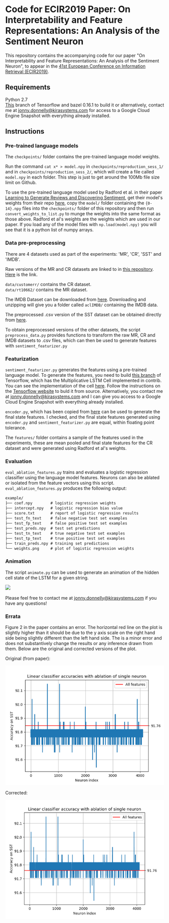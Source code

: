 # Code for ECIR2019 Paper: On Interpretability and Feature Representations: An Analysis of the Sentiment Neuron

This repository contains the accompanying code for our paper "On Interpretability and Feature Representations: An Analysis of the Sentiment Neuron", to appear in the [41st European Conference on Information Retrieval (ECIR2019)](http://ecir2019.org/).


## Requirements

Python 2.7  
[This](https://github.com/jonnykira/tensorflow/tree/master_with_MLSTM) branch of Tensorflow and bazel 0.16.1 to build it or alternatively, contact me at jonny.donnelly@kirasystems.com for access to a Google Cloud Engine Snapshot with everything already installed.

## Instructions

### Pre-trained language models

The `checkpoints/` folder contains the pre-trained language model weights.

Run the command `cat x* > model.npy` in `checkpoints/reproduction_sess_1/` and in `checkpoints/reproduction_sess_2/`, which will create a file called `model.npy` in each folder. This step is just to get around the 100Mb file size limit on Github.

To use the pre-trained language model used by Radford et al. in their paper [Learning to Generate Reviews and Discovering Sentiment](https://arxiv.org/abs/1704.01444), get their model's weights from their repo [here](https://github.com/openai/generating-reviews-discovering-sentiment), copy the `model/` folder containing the `{0-14}.npy` files into the `checkpoints/` folder of this repository and then run `convert_weights_to_list.py` to munge the weights into the same format as those above. Radford et al's weights are the weights which are used in our paper. If you load any of the model files with `np.load(model.npy)` you will see that it is a python list of numpy arrays.

### Data pre-preprocessing
There are 4 datasets used as part of the experiments: 'MR', 'CR', 'SST' and 'IMDB'.  

Raw versions of the MR and CR datasets are linked to in [this repository](https://github.com/sidaw/nbsvm). [Here](http://www.stanford.edu/~sidaw/projects/data_NB_ACL12.zip) is the link.

`data/customerr/` contains the CR dataset.  
`data/rt10662/` contains the MR dataset.

The IMDB Dataset can be downloaded from [here](http://ai.stanford.edu/~amaas/data/sentiment/). Downloading and unzipping will give you a folder called `aclIMDB/` containing the IMDB data.

The preprocessed .csv version of the SST dataset can be obtained directly from [here](https://github.com/openai/generating-reviews-discovering-sentiment/tree/master/data).

To obtain preprocessed versions of the other datasets, the script `preprocess_data.py` provides functions to transform the raw MR, CR and IMDB datasets to .csv files, which can then be used to generate features with `sentiment_featurizer.py`


### Featurization
`sentiment_featurizer.py` generates the features using a pre-trained language model. To generate the features, you need to build [this branch](https://github.com/jonnykira/tensorflow/tree/master_with_MLSTM) of Tensorflow, which has the Multiplicative LSTM Cell implemented in contrib. You can see the implementation of the cell [here](https://github.com/jonnykira/tensorflow/blob/master_with_MLSTM/tensorflow/contrib/rnn/python/ops/rnn_cell.py#L3400). Follow the instructions on the [Tensorflow website](https://www.tensorflow.org/install/source) to buld it from source. Alternatively, you contact me at jonny.donnelly@kirasystems.com and I can give you access to a Google Cloud Engine Snapshot with everything already installed.

`encoder.py`, which has been copied from [here](https://github.com/openai/generating-reviews-discovering-sentiment) can be used to generate the final state features. I checked, and the final state features generated using `encoder.py` and `sentiment_featurizer.py` are equal, within floating point tolerance.

The `features/` folder contains a sample of the features used in the experiments, these are mean pooled and final state features for the CR dataset and were generated using Radford et al's weights.

### Evaluation
`eval_ablation_features.py` trains and evaluates a logistic regression classifier using the language model features. Neurons can also be ablated or isolated from the feature vectors using this script. `eval_ablation_features.py` produces the following output:

    example/
    ├── coef.npy        # logistic regression weights
    ├── intercept.npy   # logistic regression bias value
    ├── score.txt       # report of logistic regression results
    ├── test_fn_text    # false negative test set examples
    ├── test_fp_text    # false positive test set examples
    ├── test_preds.npy  # test set predictions
    ├── test_tn_text    # true negative test set examples
    ├── test_tp_text    # true positive test set examples
    ├── train_preds.npy # training set predictions
    └── weights.png     # plot of logistic regression weights

### Animation

The script `animate.py` can be used to generate an animation of the hidden cell state of the LSTM for a given string.

![](lstmanim.gif)

Please feel free to contact me at jonny.donnelly@kirasystems.com if you have any questions!

### Errata

Figure 2 in the paper contains an error. The horizontal red line on the plot is slightly higher than it should be due to the y axis scale on the right hand side being slightly different than the left hand side. The is a minor error and does not substantively change the results or any inference drawn from them. Below are the original and corrected versions of the plot.

Original (from paper):

![alt text](Fig2_original.png)

Corrected:

![alt text](Fig2_corrected.png)